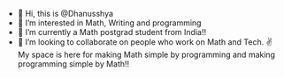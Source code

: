 - 👋 Hi, this is @Dhanusshya
- 👀 I’m interested in Math, Writing and programming  
- 🌱 I’m currently a Math postgrad student from India!!
- 💞️ I’m looking to collaborate on people who work on Math and Tech.
✌️ My space is here for making Math simple by programming and making programming simple by Math!!

<!---
Dhanusshya/Dhanusshya is a ✨ special ✨ repository because its `README.md` (this file) appears on your GitHub profile.
You can click the Preview link to take a look at your changes.
--->
